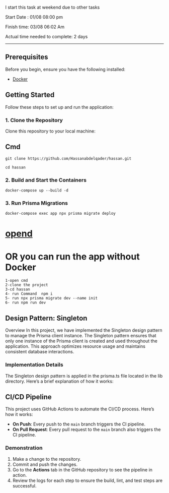 

I start this task at weekend due to other tasks 



Start Date : 01/08 08:00 pm

Finish time: 03/08 06:02 Am

Actual time needed to complete: 2 days

***********************************************

## Prerequisites

Before you begin, ensure you have the following installed:

- [Docker](https://docs.docker.com/get-docker/)

## Getting Started

Follow these steps to set up and run the application:

### 1. Clone the Repository

Clone this repository to your local machine:

## Cmd
```
git clone https://github.com/Hassanabdelqader/hassan.git
```
```
cd hassan
```

### 2. Build and Start the Containers

```
docker-compose up --build -d
```

### 3. Run Prisma Migrations

```
docker-compose exec app npx prisma migrate deploy
```

# [opend](http://localhost:3000)

# OR you can run the app without Docker 

```
1-open cmd
2-clone the project
3-cd hassan
4- run Command  npm i 
5- run npx prisma migrate dev --name init 
6- run npm run dev
``` 


## Design Pattern: Singleton
Overview
In this project, we have implemented the Singleton design pattern to manage the Prisma client instance. The Singleton pattern ensures that only one instance of the Prisma client is created and used throughout the application. This approach optimizes resource usage and maintains consistent database interactions.

### Implementation Details
The Singleton design pattern is applied in the prisma.ts file located in the lib directory. Here’s a brief explanation of how it works:


## CI/CD Pipeline

This project uses GitHub Actions to automate the CI/CD process. Here’s how it works:

- **On Push**: Every push to the `main` branch triggers the CI pipeline.
- **On Pull Request**: Every pull request to the `main` branch also triggers the CI pipeline.

### Demonstration

1. Make a change to the repository.
2. Commit and push the changes.
3. Go to the **Actions** tab in the GitHub repository to see the pipeline in action.
4. Review the logs for each step to ensure the build, lint, and test steps are successful.







 

